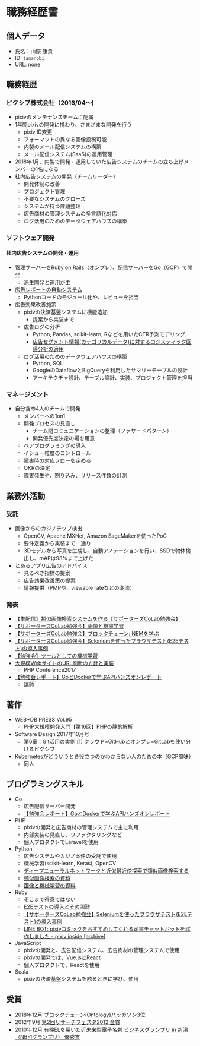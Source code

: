 # 職務経歴書

## 個人データ

  * 氏名：山際 康貴
  * ID: `tamanobi`
  * URL: none

## 職務経歴

### ピクシブ株式会社（2016/04〜)

  * pixivのメンテナンスチームに配属
  * 1年間pixivの開発に携わり、さまざまな開発を行う
    * pixiv ID変更
    * フォーマットの異なる画像投稿可能
    * 内製のメール配信システムの構築
    * メール配信システム(SaaS)の運用管理
  * 2018年1月、内製で開発・運用していた広告システムのチームの立ち上げメンバーの1名になる
  * 社内広告システムの開発（チームリーダー）
    * 開発体制の改善
    * プロジェクト管理
    * 不要なシステムのクローズ
    * システムが持つ課題整理
    * 広告商材の管理システムの多言語化対応
    * ログ活用のためのデータウェアハウスの構築

### ソフトウェア開発

#### 社内広告システムの開発・運用

  * 管理サーバーをRuby on Rails（オンプレ）、配信サーバーをGo（GCP）で開発
    * 派生開発と運用が主
  * [広告レポートの自動システム](https://inside.pixiv.blog/2020/01/09/180000)
    * Pythonコードのモジュール化や、レビューを担当
  * 広告効果改善施策
    * pixivの決済基盤システムに機能追加
      * 提案から実装まで
    * 広告ログの分析
      * Python, Pandas, scikit-learn, Rなどを用いたCTR予測モデリング
      * [広告セグメント情報(カテゴリカルデータ)に対するロジスティック回帰分析の適用](https://qiita.com/tamanobi/items/32c67ed0ad1f73040ef7)
    * ログ活用のためのデータウェアハウスの構築
      * Python, SQL
      * GoogleのDataflowとBigQueryを利用したサマリーテーブルの設計
      * アーキテクチャ設計、テーブル設計、実装、プロジェクト管理を担当

### マネージメント

  * 自分含め4人のチームで開発
    * メンバーへの1on1
    * 開発プロセスの見直し
      * チーム間コミュニケーションの整理（ファサードパターン）
      * 開発優先度決定の場を用意
    * ペアプログラミングの導入
    * イシュー粒度のコントロール
    * 障害時の対応フローを定める
    * OKRの決定
    * 障害発生や、割り込み、リリース件数の計測

## 業務外活動

### 受託

  * 画像からのカジノチップ検出
    * OpenCV, Apache MXNet, Amazon SageMakerを使ったPoC
    * 要件定義から実装まで一通り
    * 3Dモデルから写真を生成し、自動アノテーションを行い、SSDで物体検出し、mAPは98%まで上げた
  * とあるアプリ広告のアドバイス
    * 見るべき指標の提案
    * 広告効果改善策の提案
    * 情報提供（PMPや、viewable rateなどの潮流）

### 発表

  * [【生配信】類似画像検索システムを作る【サポーターズCoLab勉強会】](https://supporterzcolab.com/event/853/)
  * [【サポーターズCoLab勉強会】画像と機械学習](https://supporterzcolab.com/event/389/)
  * [【サポーターズCoLab勉強会】ブロックチェーン: NEMを学ぶ](https://supporterzcolab.com/event/381/)
  * [【サポーターズCoLab勉強会】Seleniumを使ったブラウザテスト(E2Eテスト)の導入事例](https://supporterzcolab.com/event/106/)
  * [【勉強会】ツールとしての機械学習](https://supporterzcolab.com/event/103/)
  * [大規模WebサイトのURL刷新の方針と実装](https://speakerdeck.com/tamanobi/da-gui-mo-uebusaitofalseurlshua-xin-falsefang-zhen-toshi-zhuang)
    * PHP Conference2017
  * [【勉強会レポート】GoとDockerで学ぶAPIハンズオンレポート](https://techplay.jp/column/790)
    * 講師

## 著作

  * WEB+DB PRESS Vol.95
    * PHP大規模開発入門【第16回】PHPの静的解析
  * Software Design 2017年10月号 
    * 第6章：Git活用の実例 [1] クラウド=GitHubとオンプレ=GitLabを使い分けるピクシブ
  * [Kubernetesがどういうとき役立つのかわからない人のための本（GCP風味）](https://booth.pm/ja/items/1572988)
    * 同人

## プログラミングスキル

  * Go
    * 広告配信サーバー開発
    * [【勉強会レポート】GoとDockerで学ぶAPIハンズオンレポート](https://techplay.jp/column/790)
  * PHP
    * pixivの開発と広告商材の管理システムで主に利用
    * 内部実装の見直し、リファクタリングなど
    * 個人プロダクトでLaravelを使用
  * Python
    * 広告システムやカジノ案件の受託で使用
    * 機械学習(scikit-learn, Keras), OpenCV
    * [ディープニューラルネットワークと近似最近傍探索で類似画像検索する](https://qiita.com/tamanobi/items/514fc11d69264c1e0ed9)
    * [類似画像検索の資料](https://drive.google.com/drive/u/0/folders/1ImpvHc0HwDQidrYtelQtupCPGVsi_HBF)
    * [画像と機械学習の資料](https://drive.google.com/drive/u/0/folders/1Elh-3X-nsQVFXzZ8QmZopqJsmtROsTp-)
  * Ruby
    * そこまで得意ではない
    * [E2Eテストの導入とその困難](https://drive.google.com/drive/u/0/folders/1Elh-3X-nsQVFXzZ8QmZopqJsmtROsTp-)
    * [【サポーターズCoLab勉強会】Seleniumを使ったブラウザテスト(E2Eテスト)の導入事例](https://supporterzcolab.com/event/106/)
    * [LINE BOT: pixivコミックをおすすめしてくれる司書チャットボットを試作しました - pixiv inside [archive]](https://devpixiv.hatenablog.com/entry/2016/12/04/150000)
  * JavaScript
    * pixivの開発と、広告配信システム、広告商材の管理システムで使用
    * pixivの開発では、Vue.jsとReact
    * 個人プロダクトで、Reactを使用
  * Scala
    * pixivの決済基盤システムを触るときに学び、使用

## 受賞

  * 2018年12月 [ブロックチェーン(Ontology)ハッカソン3位](https://medium.com/ontologynetwork/ontology-holds-tokyo-hakcathon-with-microsoft-7f8bf559d461)
  * 2012年9月 [第2回リサーチフェスタ2012 金賞](https://www.tut.ac.jp/news/120905-1920.html)
  * 2010年12月 有機ELを用いた近未来型電子名刺 [ビジネスグランプリ in 新潟（NB-1グランプリ） 優秀賞](http://www.nagaoka-ct.ac.jp/ec/2010/news2010_10.shtml)
